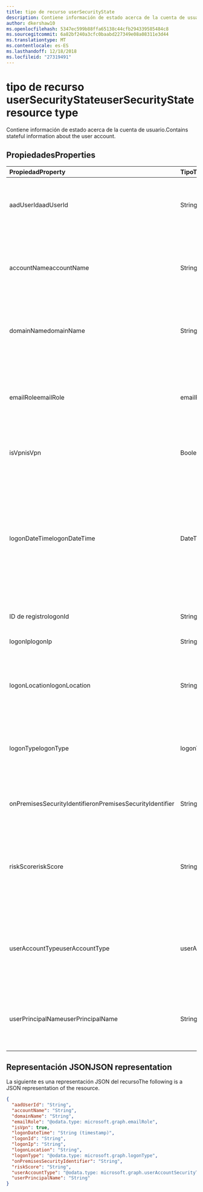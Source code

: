 ```yaml
---
title: tipo de recurso userSecurityState
description: Contiene información de estado acerca de la cuenta de usuario.
author: dkershaw10
ms.openlocfilehash: 5347ec599b88ffa65138c44cfb294339585484c8
ms.sourcegitcommit: 6a82bf240a3cfc0baabd227349e08a08311e3d44
ms.translationtype: MT
ms.contentlocale: es-ES
ms.lasthandoff: 12/18/2018
ms.locfileid: "27319491"
---
```

# <a name="usersecuritystate-resource-type"></a><span data-ttu-id="96bba-103">tipo de recurso userSecurityState</span><span class="sxs-lookup"><span data-stu-id="96bba-103">userSecurityState resource type</span></span>

<span data-ttu-id="96bba-104">Contiene información de estado acerca de la cuenta de usuario.</span><span class="sxs-lookup"><span data-stu-id="96bba-104">Contains stateful information about the user account.</span></span>

## <a name="properties"></a><span data-ttu-id="96bba-105">Propiedades</span><span class="sxs-lookup"><span data-stu-id="96bba-105">Properties</span></span>

| <span data-ttu-id="96bba-106">Propiedad</span><span class="sxs-lookup"><span data-stu-id="96bba-106">Property</span></span>   | <span data-ttu-id="96bba-107">Tipo</span><span class="sxs-lookup"><span data-stu-id="96bba-107">Type</span></span> |<span data-ttu-id="96bba-108">Descripción</span><span class="sxs-lookup"><span data-stu-id="96bba-108">Description</span></span>|
|:---------------|:--------|:----------|
|<span data-ttu-id="96bba-109">aadUserId</span><span class="sxs-lookup"><span data-stu-id="96bba-109">aadUserId</span></span>|<span data-ttu-id="96bba-110">String</span><span class="sxs-lookup"><span data-stu-id="96bba-110">String</span></span>|<span data-ttu-id="96bba-111">AAD usuario identificador (GUID) - objeto representa la entidad de usuario físicos/multi-account.</span><span class="sxs-lookup"><span data-stu-id="96bba-111">AAD User object identifier (GUID) - represents the physical/multi-account user entity.</span></span>|
|<span data-ttu-id="96bba-112">accountName</span><span class="sxs-lookup"><span data-stu-id="96bba-112">accountName</span></span>|<span data-ttu-id="96bba-113">String</span><span class="sxs-lookup"><span data-stu-id="96bba-113">String</span></span>|<span data-ttu-id="96bba-114">Nombre de cuenta de la cuenta de usuario (sin dominio de Active Directory o dominio DNS) - (también denominada `mailNickName`).</span><span class="sxs-lookup"><span data-stu-id="96bba-114">Account name of user account (without Active Directory domain or DNS domain) - (also called `mailNickName`).</span></span>|
|<span data-ttu-id="96bba-115">domainName</span><span class="sxs-lookup"><span data-stu-id="96bba-115">domainName</span></span>|<span data-ttu-id="96bba-116">String</span><span class="sxs-lookup"><span data-stu-id="96bba-116">String</span></span>|<span data-ttu-id="96bba-117">Dominio de NetBIOS o Active Directory de la cuenta de usuario (es decir, el formato dominio\cuenta).</span><span class="sxs-lookup"><span data-stu-id="96bba-117">NetBIOS/Active Directory domain of user account (that is, domain\account format).</span></span>|
|<span data-ttu-id="96bba-118">emailRole</span><span class="sxs-lookup"><span data-stu-id="96bba-118">emailRole</span></span>|<span data-ttu-id="96bba-119">emailRole</span><span class="sxs-lookup"><span data-stu-id="96bba-119">emailRole</span></span>|<span data-ttu-id="96bba-120">Para las alertas relacionadas con el correo electrónico - correo electrónico de una cuenta de usuario 'rol'.</span><span class="sxs-lookup"><span data-stu-id="96bba-120">For email-related alerts - user account's email 'role'.</span></span> <span data-ttu-id="96bba-121">Los valores posibles son: `unknown`, `sender` y `recipient`.</span><span class="sxs-lookup"><span data-stu-id="96bba-121">Possible values are: `unknown`, `sender`, `recipient`.</span></span>|
|<span data-ttu-id="96bba-122">isVpn</span><span class="sxs-lookup"><span data-stu-id="96bba-122">isVpn</span></span>|<span data-ttu-id="96bba-123">Boolean</span><span class="sxs-lookup"><span data-stu-id="96bba-123">Boolean</span></span>|<span data-ttu-id="96bba-124">Indica si el usuario se conectó a través de una red privada virtual.</span><span class="sxs-lookup"><span data-stu-id="96bba-124">Indicates whether the user logged on through a VPN.</span></span>|
|<span data-ttu-id="96bba-125">logonDateTime</span><span class="sxs-lookup"><span data-stu-id="96bba-125">logonDateTime</span></span>|<span data-ttu-id="96bba-126">DateTimeOffset</span><span class="sxs-lookup"><span data-stu-id="96bba-126">DateTimeOffset</span></span>|<span data-ttu-id="96bba-127">Hora a la que el inicio de sesión se produjo.</span><span class="sxs-lookup"><span data-stu-id="96bba-127">Time at which the sign-in occurred.</span></span> <span data-ttu-id="96bba-128">El tipo de marca de tiempo representa la información de fecha y hora con el formato ISO 8601 y está siempre en hora UTC.</span><span class="sxs-lookup"><span data-stu-id="96bba-128">The Timestamp type represents date and time information using ISO 8601 format and is always in UTC time.</span></span> <span data-ttu-id="96bba-129">Por ejemplo, medianoche en la zona horaria UTC del 1 de enero de 2014 sería así: `'2014-01-01T00:00:00Z'`.</span><span class="sxs-lookup"><span data-stu-id="96bba-129">For example, midnight UTC on Jan 1, 2014 would look like this: `'2014-01-01T00:00:00Z'`.</span></span>|
|<span data-ttu-id="96bba-130">ID de registro</span><span class="sxs-lookup"><span data-stu-id="96bba-130">logonId</span></span>|<span data-ttu-id="96bba-131">String</span><span class="sxs-lookup"><span data-stu-id="96bba-131">String</span></span>|<span data-ttu-id="96bba-132">Identificador de usuario de inicio de sesión.</span><span class="sxs-lookup"><span data-stu-id="96bba-132">User sign-in ID.</span></span>|
|<span data-ttu-id="96bba-133">logonIp</span><span class="sxs-lookup"><span data-stu-id="96bba-133">logonIp</span></span>|<span data-ttu-id="96bba-134">String</span><span class="sxs-lookup"><span data-stu-id="96bba-134">String</span></span>|<span data-ttu-id="96bba-135">Dirección IP de. que la solicitud de inicio de sesión se originó.</span><span class="sxs-lookup"><span data-stu-id="96bba-135">IP Address the sign-in request originated from.</span></span>|
|<span data-ttu-id="96bba-136">logonLocation</span><span class="sxs-lookup"><span data-stu-id="96bba-136">logonLocation</span></span>|<span data-ttu-id="96bba-137">String</span><span class="sxs-lookup"><span data-stu-id="96bba-137">String</span></span>|<span data-ttu-id="96bba-138">Ubicación (mediante la asignación de direcciones IP) asociado a un evento de inicio de sesión de usuario por este usuario.</span><span class="sxs-lookup"><span data-stu-id="96bba-138">Location (by IP address mapping) associated with a user sign-in event by this user.</span></span>|
|<span data-ttu-id="96bba-139">logonType</span><span class="sxs-lookup"><span data-stu-id="96bba-139">logonType</span></span>|<span data-ttu-id="96bba-140">logonType</span><span class="sxs-lookup"><span data-stu-id="96bba-140">logonType</span></span>|<span data-ttu-id="96bba-141">Método de inicio de sesión de usuario en.</span><span class="sxs-lookup"><span data-stu-id="96bba-141">Method of user sign in.</span></span> <span data-ttu-id="96bba-142">Los valores posibles son: `unknown`, `interactive`, `remoteInteractive`, `network`, `batch`, `service`.</span><span class="sxs-lookup"><span data-stu-id="96bba-142">Possible values are: `unknown`, `interactive`, `remoteInteractive`, `network`, `batch`, `service`.</span></span>|
|<span data-ttu-id="96bba-143">onPremisesSecurityIdentifier</span><span class="sxs-lookup"><span data-stu-id="96bba-143">onPremisesSecurityIdentifier</span></span>|<span data-ttu-id="96bba-144">String</span><span class="sxs-lookup"><span data-stu-id="96bba-144">String</span></span>|<span data-ttu-id="96bba-145">Active Directory (local) identificador de seguridad (SID) del usuario.</span><span class="sxs-lookup"><span data-stu-id="96bba-145">Active Directory (on-premises) Security Identifier (SID) of the user.</span></span>|
|<span data-ttu-id="96bba-146">riskScore</span><span class="sxs-lookup"><span data-stu-id="96bba-146">riskScore</span></span>|<span data-ttu-id="96bba-147">String</span><span class="sxs-lookup"><span data-stu-id="96bba-147">String</span></span>|<span data-ttu-id="96bba-148">Puntuación de proveedor generado/calculada en el riesgo de la cuenta de usuario.</span><span class="sxs-lookup"><span data-stu-id="96bba-148">Provider-generated/calculated risk score of the user account.</span></span> <span data-ttu-id="96bba-149">Valor recomendado el rango de 0-1, lo que equivale a un porcentaje.</span><span class="sxs-lookup"><span data-stu-id="96bba-149">Recommended value range of 0-1, which equates to a percentage.</span></span>|
|<span data-ttu-id="96bba-150">userAccountType</span><span class="sxs-lookup"><span data-stu-id="96bba-150">userAccountType</span></span>|<span data-ttu-id="96bba-151">userAccountSecurityType</span><span class="sxs-lookup"><span data-stu-id="96bba-151">userAccountSecurityType</span></span>|<span data-ttu-id="96bba-152">Tipo de cuenta de usuario (pertenencia a grupos), por definición de Windows.</span><span class="sxs-lookup"><span data-stu-id="96bba-152">User account type (group membership), per Windows definition.</span></span> <span data-ttu-id="96bba-153">Los valores posibles son: `unknown`, `standard`, `power` y `administrator`.</span><span class="sxs-lookup"><span data-stu-id="96bba-153">Possible values are: `unknown`, `standard`, `power`, `administrator`.</span></span>|
|<span data-ttu-id="96bba-154">userPrincipalName</span><span class="sxs-lookup"><span data-stu-id="96bba-154">userPrincipalName</span></span>|<span data-ttu-id="96bba-155">String</span><span class="sxs-lookup"><span data-stu-id="96bba-155">String</span></span>|<span data-ttu-id="96bba-156">Inicio de sesión de nombre de usuario - formato de internet: (nombre de cuenta de usuario) @(nombre de dominio DNS de cuenta de usuario).</span><span class="sxs-lookup"><span data-stu-id="96bba-156">User sign-in name - internet format: (user account name)@(user account DNS domain name).</span></span>|

## <a name="json-representation"></a><span data-ttu-id="96bba-157">Representación JSON</span><span class="sxs-lookup"><span data-stu-id="96bba-157">JSON representation</span></span>

<span data-ttu-id="96bba-158">La siguiente es una representación JSON del recurso</span><span class="sxs-lookup"><span data-stu-id="96bba-158">The following is a JSON representation of the resource.</span></span>

<!-- {
  "blockType": "resource",
  "optionalProperties": [

  ],
  "@odata.type": "microsoft.graph.userSecurityState"
}-->

```json
{
  "aadUserId": "String",
  "accountName": "String",
  "domainName": "String",
  "emailRole": "@odata.type: microsoft.graph.emailRole",
  "isVpn": true,
  "logonDateTime": "String (timestamp)",
  "logonId": "String",
  "logonIp": "String",
  "logonLocation": "String",
  "logonType": "@odata.type: microsoft.graph.logonType",
  "onPremisesSecurityIdentifier": "String",
  "riskScore": "String",
  "userAccountType": "@odata.type: microsoft.graph.userAccountSecurityType",
  "userPrincipalName": "String"
}

```

<!-- uuid: 8fcb5dbc-d5aa-4681-8e31-b001d5168d79
2015-10-25 14:57:30 UTC -->
<!-- {
  "type": "#page.annotation",
  "description": "userSecurityState resource",
  "keywords": "",
  "section": "documentation",
  "tocPath": ""
}-->
